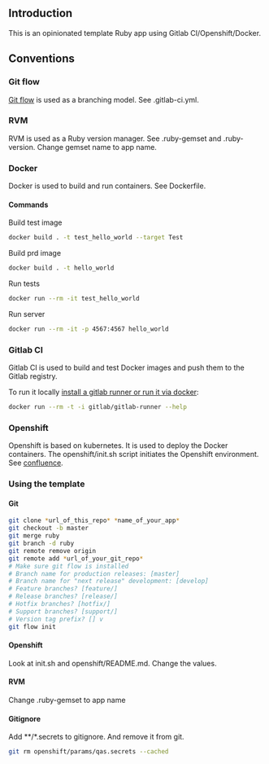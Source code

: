## Introduction

This is an opinionated template Ruby app using Gitlab CI/Openshift/Docker.

## Conventions

### Git flow

[Git flow](https://danielkummer.github.io/git-flow-cheatsheet/) is used as a branching model. See .gitlab-ci.yml.

### RVM

RVM is used as a Ruby version manager. See .ruby-gemset and .ruby-version. Change gemset name to app name.

### Docker

Docker is used to build and run containers. See Dockerfile.

#### Commands

Build test image
```bash
docker build . -t test_hello_world --target Test
```
Build prd image
```bash
docker build . -t hello_world
```
Run tests
```bash
docker run --rm -it test_hello_world
```
Run server
```bash
docker run --rm -it -p 4567:4567 hello_world
```

### Gitlab CI

Gitlab CI is used to build and test Docker images and push them to the Gitlab registry.

To run it locally [install a gitlab runner or run it via docker](https://docs.gitlab.com/runner/install/):

```bash
docker run --rm -t -i gitlab/gitlab-runner --help
```

### Openshift

Openshift is based on kubernetes. It is used to deploy the Docker containers. The openshift/init.sh script initiates the Openshift environment. See [confluence](https://viaadocumentation.atlassian.net/wiki/spaces/SI/pages/938147860/Openshift+basics+for+application+developers).

### Using the template

#### Git

```bash
git clone *url_of_this_repo* *name_of_your_app*
git checkout -b master
git merge ruby
git branch -d ruby
git remote remove origin
git remote add *url_of_your_git_repo*
# Make sure git flow is installed
# Branch name for production releases: [master]
# Branch name for "next release" development: [develop]
# Feature branches? [feature/]
# Release branches? [release/]
# Hotfix branches? [hotfix/]
# Support branches? [support/]
# Version tag prefix? [] v
git flow init
```
#### Openshift

Look at init.sh and openshift/README.md. Change the values.

#### RVM

Change .ruby-gemset to app name

#### Gitignore

Add \*\*/\*.secrets to gitignore. And remove it from git.

```bash
git rm openshift/params/qas.secrets --cached
```






